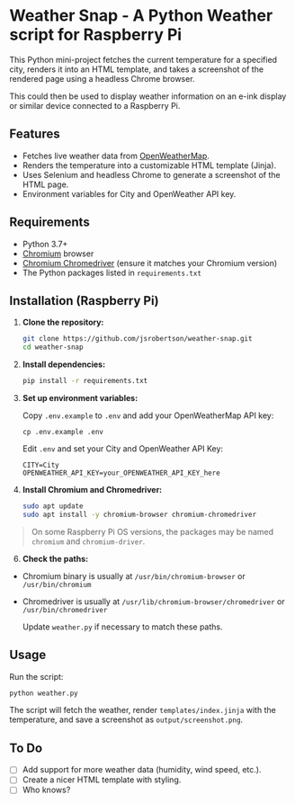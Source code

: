 # Weather Snap - A Python Weather script for Raspberry Pi

This Python mini-project fetches the current temperature for a specified city, renders it into an HTML template, and takes a screenshot of the rendered page using a headless Chrome browser.

This could then be used to display weather information on an e-ink display or similar device connected to a Raspberry Pi.

## Features

- Fetches live weather data from [OpenWeatherMap](https://openweathermap.org/).
- Renders the temperature into a customizable HTML template (Jinja).
- Uses Selenium and headless Chrome to generate a screenshot of the HTML page.
- Environment variables for City and OpenWeather API key.

## Requirements

- Python 3.7+
- [Chromium](https://www.chromium.org/) browser
- [Chromium Chromedriver](https://chromedriver.chromium.org/) (ensure it matches your Chromium version)
- The Python packages listed in `requirements.txt`

## Installation (Raspberry Pi)

1.  **Clone the repository:**

    ```sh
    git clone https://github.com/jsrobertson/weather-snap.git
    cd weather-snap
    ```

2.  **Install dependencies:**

    ```sh
    pip install -r requirements.txt
    ```

3.  **Set up environment variables:**

    Copy `.env.example` to `.env` and add your OpenWeatherMap API key:

    ```
    cp .env.example .env
    ```

    Edit `.env` and set your City and OpenWeather API Key:

    ```env
    CITY=City
    OPENWEATHER_API_KEY=your_OPENWEATHER_API_KEY_here
    ```

4.  **Install Chromium and Chromedriver:**

    ```sh
    sudo apt update
    sudo apt install -y chromium-browser chromium-chromedriver
    ```

> On some Raspberry Pi OS versions, the packages may be named `chromium` and `chromium-driver`.

6.  **Check the paths:**

- Chromium binary is usually at `/usr/bin/chromium-browser` or `/usr/bin/chromium`
- Chromedriver is usually at `/usr/lib/chromium-browser/chromedriver` or `/usr/bin/chromedriver`

  Update `weather.py` if necessary to match these paths.

## Usage

Run the script:

```sh
python weather.py
```

The script will fetch the weather, render `templates/index.jinja` with the temperature, and save a screenshot as `output/screenshot.png`.

## To Do

- [ ] Add support for more weather data (humidity, wind speed, etc.).
- [ ] Create a nicer HTML template with styling.
- [ ] Who knows?
